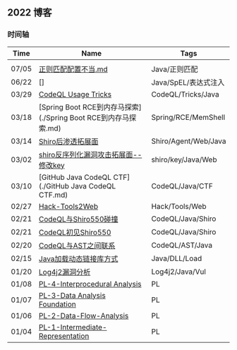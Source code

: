 ## 2022 博客



### 时间轴







| Time  | Name                                                         | Tags                 |
| ----- | ------------------------------------------------------------ | -------------------- |
|       |                                                              |                      |
| 07/05 | [正则匹配配置不当.md](./正则匹配配置不当.md)                 | Java/正则匹配        |
| 06/22 | []                                                           | Java/SpEL/表达式注入 |
| 03/29 | [CodeQL Usage Tricks](./CodeQL-Usage-Tricks.md)              | CodeQL/Tricks/Java   |
| 03/18 | [Spring Boot RCE到内存马探索](./Spring Boot RCE到内存马探索.md) | Spring/RCE/MemShell  |
| 03/14 | [Shiro后渗透拓展面](./Shiro后渗透拓展面.md)                  | Shiro/Agent/Web/Java |
| 03/02 | [shiro反序列化漏洞攻击拓展面--修改key](./shiro反序列化漏洞攻击拓展面--修改key.md) | shiro/key/Java/Web   |
| 03/10 | [GitHub Java CodeQL CTF](./GitHub Java CodeQL CTF.md)        | CodeQL/Java/CTF      |
| 02/27 | [Hack-Tools2Web](./Hack-Tools2Web.md)                        | Hack/Tools/Web       |
| 02/21 | [CodeQL与Shiro550碰撞](./CodeQL与Shiro550碰撞.md)            | CodeQL/Java/Shiro    |
| 02/21 | [CodeQL初见Shiro550](./CodeQL初见Shiro550.md)                | CodeQL/Java/Shiro    |
| 02/20 | [CodeQL与AST之间联系](./CodeQL与AST之间联系.md)              | CodeQL/AST/Java      |
| 02/15 | [Java加载动态链接库方式](./Java加载动态链接库方式.md)        | Java/DLL/Load        |
| 01/20 | [Log4j2漏洞分析](./Log4j2漏洞分析.md)                        | Log4j2/Java/Vul      |
| 01/08 | [PL-4-Interprocedural Analysis](./PL/Interprocedural-Analysis.md) | PL                   |
| 01/07 | [PL-3-Data Analysis Foundation](./PL/Data-Analysis-Foundation.md) | PL                   |
| 01/06 | [PL-2-Data-Flow-Analysis](./PL/Data-Flow-Analysis.md)        | PL                   |
| 01/04 | [PL-1-Intermediate-Representation](./PL/Intermediate-Representation.md) | PL                   |

